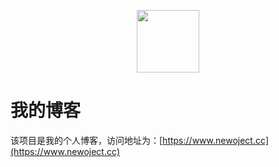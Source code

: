 
<p align="center">
  <img width="100" src="https://www.newobject.cc/assets/img/logo.png"> 
</p>

# 我的博客

该项目是我的个人博客，访问地址为：[https://www.newoject.cc](https://www.newoject.cc)



